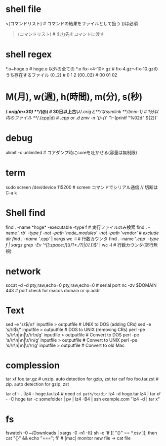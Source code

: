 # shell file
<(コマンドリスト)               # コマンドの結果をファイルとして扱う ()は必須
>(コマンドリスト)               # 出力先をコマンドに渡す

# shell regex

*.o~hoge.o                      # hoge.o 以外の全ての *.o
fix-<4-10>.gz                   # fix-4.gz～fix-10.gzのうち存在するファイル
{0..2}                          # 0 1 2
{00..02}                        # 00 01 02


# M(月), w(週), h(時間), m(分), s(秒)
**/*.orig(m+30) **/*(@)         # 30日以上古い**/*.origと**/*なsymlink
**/*(mm-1)                      # 1分以内のファイル
**/*.(cpp|d)                    # *.cpp or *.d
zmv -n '(*)-(*)' '${1}-$(printf "%02d" ${2})'


# debug
ulimit -c unlimited             # コアダンプ時にcoreを吐かせる(容量は無制限)

# term
sudo screen /dev/device 115200  # screen コマンドでシリアル通信 // 切断は C-a k

# Shell find

find . -name \*hoge\* -executable -type f # 実行ファイルのみ検索
find . -name '*.rb' -type f -not -path '*node_modules*' -not -path '*vendor*' # exclude dir
find . -name '*.cpp' | xargs wc -l # 行数カウンタ
find . -name '*.cpp' -type f | xargs grep -Ev '^[[:space:]]*((/?\*.*/?)|(//.*))$' | wc -l # 行数カウンタ(空行無視)

# network
socat -d -d pty,raw,echo=0 pty,raw,echo=0 # serial port
nc -zv $DOMAIN 443 # port check for macos domain or ip addr


# Text
sed -e 's/$/\r/' inputfile > outputfile                # UNIX to DOS  (adding CRs)
sed -e 's/\r$//' inputfile > outputfile                # DOS  to UNIX (removing CRs)
perl -pe 's/\r\n|\n|\r/\r\n/g' inputfile > outputfile  # Convert to DOS
perl -pe 's/\r\n|\n|\r/\n/g'   inputfile > outputfile  # Convert to UNIX
perl -pe 's/\r\n|\n|\r/\r/g'   inputfile > outputfile  # Convert to old Mac


# complession
tar xf foo.tar.gz # unzip. auto detection for gzip, zst
tar caf foo foo.tar.zst # zip. auto detection for gzip, zst

tar cf - . |lz4 - hoge.tar.lz4 # need `cd path/to/dir`
lz4 -d hoge.tar.lz4 | tar xf - -C hoge
tar -c somefolder | pv | lz4 -B4 | ssh example.com "lz4 -d | tar x"


# fs
fswatch -0 ~/Downloads | xargs -0 -n1 -I{} sh -c 'if [[ "{}" == *.csv ]]; then cat "{}" && echo "==="; fi' # [mac] monitor new file -> cat file

